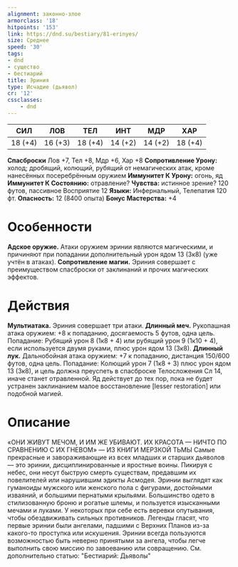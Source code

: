 ```yaml
---
alignment: законно-злое
armorclass: '18'
hitpoints: '153'
link: https://dnd.su/bestiary/81-erinyes/
size: Среднее
speed: '30'
tags:
- dnd
- существо
- бестиарий
title: Эриния
type: Исчадие (дьявол)
cr: '12'
cssclasses:
    - dnd
---
```



| СИЛ | ЛОВ | ТЕЛ | ИНТ | МДР | ХАР |
|---|---|---|---|---|---|
| 18 (+4) | 16 (+3) | 18 (+4) | 14 (+2) | 14 (+2) | 18 (+4) |
**Спасброски** Лов +7, Тел +8, Мдр +6, Хар +8
**Сопротивление Урону:** холод; дробящий, колющий, рубящий от немагических атак, кроме нанесённых посеребрённым оружием
**Иммунитет К Урону:** огонь, яд
**Иммунитет К Состоянию:** отравление?
**Чувства:** истинное зрение? 120 футов, пассивное Восприятие 12
**Языки:** Инфернальный, Телепатия 120 фт.
**Опасность:** 12 (8400 опыта)
**Бонус Мастерства:** +4


# Особенности
**Адское оружие.** Атаки оружием эринии являются магическими, и причиняют при попадании дополнительный урон ядом 13 (3к8) (уже учтён в атаках).
**Сопротивление магии.** Эриния совершает с преимуществом спасброски от заклинаний и прочих магических эффектов.


# Действия
**Мультиатака.** Эриния совершает три атаки.
**Длинный меч.** Рукопашная атака оружием: +8 к попаданию, досягаемость 5 футов, одна цель. Попадание: Рубящий урон 8 (1к8 + 4) или рубящий урон 9 (1к10 + 4), если используется двумя руками, плюс урон ядом 13 (3к8).
**Длинный лук.** Дальнобойная атака оружием: +7 к попаданию, дистанция 150/600 футов, одна цель. Попадание: Колющий урон 7 (1к8 + 3) плюс урон ядом 13 (3к8), и цель должна преуспеть в спасброске Телосложения Сл 14, иначе станет отравленной. Яд действует до тех пор, пока не будет устранен заклинанием малое восстановление [lesser restoration] или подобной магией.


# Описание
«ОНИ ЖИВУТ МЕЧОМ, И ИМ ЖЕ УБИВАЮТ. ИХ КРАСОТА — НИЧТО ПО СРАВНЕНИЮ С ИХ ГНЕВОМ» — ИЗ КНИГИ МЕРЗКОЙ ТЬМЫ Самые прекрасные и завораживающие из всех младших и старших дьяволов — это эринии, дисциплинированные и яростные воины. Пикируя с небес, они несут быструю смерть существам, предавшим их повелителей или нарушившим эдикты Асмодея. Эринии выглядят как гуманоиды мужского или женского пола с фигурами, достойными изваяний, и большими пернатыми крыльями. Большинство одето в стилизованную броню и рогатые шлемы, и пользуется изысканными мечами и луками. У некоторых при себе есть веревки опутывания, чтобы обездвиживать сильных противников. Легенды гласят, что первые эринии были ангелами, падшими с Верхних Планов из-за какого-то проступка или искушения. Эринии всегда пользуются возможностью быть неверно принятыми за ангела, чтобы легче выполнить свою миссию по завоеванию или совращению. См. дополнительно статью: "Бестиарий: Дьяволы"